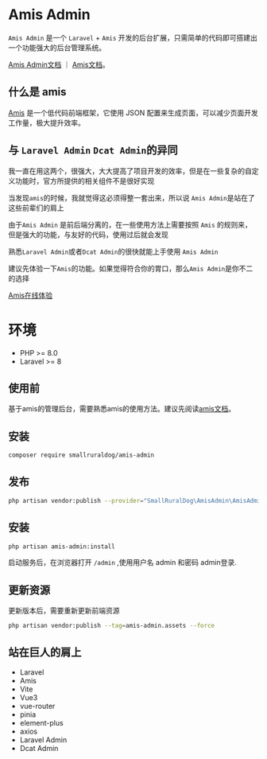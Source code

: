 # Amis Admin
`Amis Admin` 是一个 `Laravel` + `Amis` 开发的后台扩展，只需简单的代码即可搭建出一个功能强大的后台管理系统。

[Amis Admin文档](https://www.yuque.com/smallruraldog/kghkg8) ｜
[Amis文档](https://aisuda.bce.baidu.com/amis/zh-CN/docs/index)。

## 什么是 amis
[Amis](https://aisuda.bce.baidu.com/amis/zh-CN/docs/index) 是一个低代码前端框架，它使用 JSON 配置来生成页面，可以减少页面开发工作量，极大提升效率。
## 与 `Laravel Admin` `Dcat Admin`的异同
我一直在用这两个，很强大，大大提高了项目开发的效率，但是在一些复杂的自定义功能时，官方所提供的相关组件不是很好实现

当发现`amis`的时候，我就觉得这必须得整一套出来，所以说 `Amis Admin`是站在了这些前辈们的肩上

由于`Amis Admin` 是前后端分离的，在一些使用方法上需要按照 `Amis` 的规则来，但是强大的功能，与友好的代码，使用过后就会发现

熟悉`Laravel Admin`或者`Dcat Admin`的很快就能上手使用 `Amis Admin`

建议先体验一下`Amis`的功能。如果觉得符合你的胃口，那么`Amis Admin`是你不二的选择

[Amis在线体验](https://aisuda.bce.baidu.com/amis/zh-CN/components/page)

# 环境

- PHP >= 8.0
- Laravel >= 8

## 使用前

基于amis的管理后台，需要熟悉amis的使用方法。建议先阅读[amis文档](https://aisuda.bce.baidu.com/amis/zh-CN/docs/index)。

## 安装

``` bash
composer require smallruraldog/amis-admin
```

## 发布

``` bash
php artisan vendor:publish --provider="SmallRuralDog\AmisAdmin\AmisAdminServiceProvider"
```

## 安装

``` bash
php artisan amis-admin:install
```

启动服务后，在浏览器打开 `/admin` ,使用用户名 admin 和密码 admin登录.

## 更新资源

更新版本后，需要重新更新前端资源

``` bash
php artisan vendor:publish --tag=amis-admin.assets --force
```

## 站在巨人的肩上

- Laravel
- Amis
- Vite
- Vue3
- vue-router
- pinia
- element-plus
- axios
- Laravel Admin
- Dcat Admin
